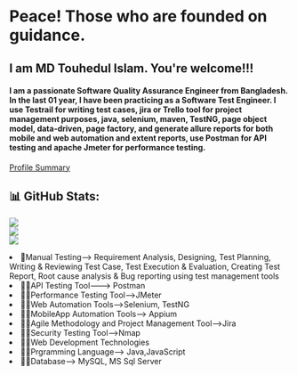 # Peace! Those who are founded on guidance. 
<h2 >I am MD Touhedul Islam. You're welcome!!!</h2>

<h4>I am a passionate Software Quality Assurance Engineer from Bangladesh. In the last 01 year, I have been practicing as a Software Test Engineer. I use Testrail for writing test cases, jira or Trello tool for project management purposes, java, selenium, maven, TestNG, page object model, data-driven, page factory, and generate allure reports for both mobile and web automation and extent reports, use Postman for API testing and apache Jmeter for performance testing. 

</h4>

[Profile Summary](https://profile-summary-for-github.com/user/touhid1)

## 📊 GitHub Stats:
![](https://github-readme-stats.vercel.app/api?username=touhid1&theme=dark&hide_border=true&include_all_commits=true&count_private=true)<br/>
![](https://github-readme-streak-stats.herokuapp.com/?user=touhid1&theme=dark&hide_border=true)<br/>
![](https://github-readme-stats.vercel.app/api/top-langs/?username=touhid1&theme=dark&hide_border=true&include_all_commits=true&count_private=true&layout=compact)




<li>
📝Manual Testing--> Requirement Analysis, Designing, Test Planning, Writing & Reviewing Test Case, Test Execution & Evaluation, Creating Test Report, Root cause analysis & Bug reporting using test management tools</li>
<li>👩‍💻API Testing Tool---> Postman</li>
<li>👩‍💻Performance Testing Tool-->JMeter</li>
<li>👩‍💻Web Automation Tools-->Selenium, TestNG</li>
<li>👩‍💻MobileApp Automation Tools--> Appium</li>
<li>👩‍💻Agile Methodology and Project Management Tool-->Jira</li>
<li>👩‍💻Security Testing Tool-->Nmap</li>
<li>👩‍💻Web Development Technologies</li>
<li>👩‍💻Prgramming Language--> Java,JavaScript</li>
<li>👩‍💻Database--> MySQL, MS Sql Server
</li>


